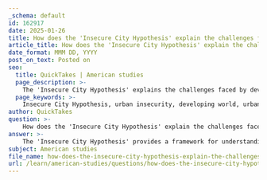 ```yaml
---
_schema: default
id: 162917
date: 2025-01-26
title: How does the 'Insecure City Hypothesis' explain the challenges faced by cities in the developing world?
article_title: How does the 'Insecure City Hypothesis' explain the challenges faced by cities in the developing world?
date_format: MMM DD, YYYY
post_on_text: Posted on
seo:
  title: QuickTakes | American studies
  page_description: >-
    The 'Insecure City Hypothesis' explains the challenges faced by developing world cities through the lens of urban insecurity, informalization, and evolving power dynamics, emphasizing the difficulties in governance, security management, and military strategy.
  page_keywords: >-
    Insecure City Hypothesis, urban insecurity, developing world, urbanization, informal urbanization, governance challenges, geostrategic power shift, military doctrine, urban warfare, population density, security management, complex cities, informal settlements, criminal activity, military strategy
author: QuickTakes
question: >-
    How does the 'Insecure City Hypothesis' explain the challenges faced by cities in the developing world?
answer: >-
    The 'Insecure City Hypothesis' provides a framework for understanding the multifaceted challenges faced by cities in the developing world, particularly in the context of urban insecurity and the evolving dynamics of global power. This hypothesis posits that modern cities, especially in developing regions, are increasingly viewed as flawed and corruptible entities that require constant vigilance against decay and instability.\n\n1. **Urbanization and Complexity**: As cities grow, they develop intricate infrastructural and societal systems that can become obstacles to effective governance and security management. The dense and overlapping networks of infrastructure, combined with diverse populations, create environments that are difficult to regulate and control. This complexity is perceived as a barrier to military and governmental intervention, making it challenging to maintain order and security.\n\n2. **Informal Urbanization**: The hypothesis highlights the rise of informal urban areas, which often evade regulation and oversight. These regions are seen as breeding grounds for criminal activity and are easily exploited by non-state actors. The lack of formal governance in these areas contributes to a perception of danger and instability, further complicating efforts to establish security.\n\n3. **Geostrategic Power Shift**: The hypothesis also reflects a broader shift in geostrategic power from nation-states to cities. As urban areas become more autonomous and interconnected, they challenge the traditional authority of nation-states. This shift necessitates a recalibration of military and security strategies, as cities are increasingly viewed as critical battlegrounds in the fight against global insecurity.\n\n4. **Military Doctrine and Urban Warfare**: The military's historical aversion to urban conflict is exacerbated in the context of megacities, which are characterized by unprecedented population densities and complex environments. The potential for collateral damage and civilian casualties in urban warfare raises significant concerns, leading to a preference for engagements in more open and identifiable terrains.\n\n5. **Perception of Growth as Threatening**: The hypothesis suggests that urban growth itself is often viewed as a threat. The sprawling nature of developing cities can create areas that are difficult to monitor and control, leading to fears that these environments may harbor adversaries or criminal elements. This perception can result in a cycle of increased militarization and security measures that may not effectively address the underlying issues of urban insecurity.\n\nIn summary, the 'Insecure City Hypothesis' encapsulates the challenges faced by cities in the developing world by emphasizing the interplay between urban complexity, informalization, shifting power dynamics, and the military's evolving approach to urban environments. These factors contribute to a pervasive sense of insecurity that complicates urban governance and stability efforts.
subject: American studies
file_name: how-does-the-insecure-city-hypothesis-explain-the-challenges-faced-by-cities-in-the-developing-world.md
url: /learn/american-studies/questions/how-does-the-insecure-city-hypothesis-explain-the-challenges-faced-by-cities-in-the-developing-world
---
```


&nbsp;